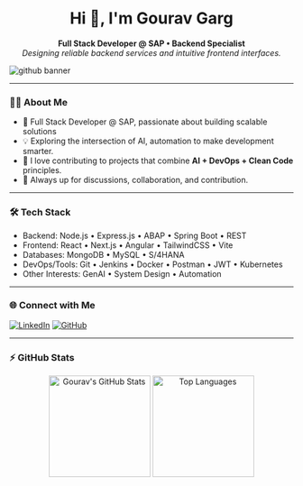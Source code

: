 <h1 align="center">Hi 👋, I'm Gourav Garg</h1>

<p align="center">
  <b>Full Stack Developer @ SAP • Backend Specialist </b><br/>
  <i>Designing reliable backend services and intuitive frontend interfaces.</i>
</p>

![github banner](https://github.com/anuj-thakur-513/anuj-thakur-513/assets/82753410/c74e2f92-baf8-4c0f-a9a8-b92c550c3cb0)
<!--
### 📛 My Badges
<p align="center">
  <img alt="Holopin Badges" src="https://holopin.io/api/user/board?user=gourav094" />
</p>

<p align="center"> 
  <img src="https://komarev.com/ghpvc/?username=gouravgarg094&label=Profile%20views&color=0e75b6&style=flat" alt="gouravgarg094" /> 
</p>
-->

---

### 🧑‍🚀 About Me

- 🚀 Full Stack Developer @ SAP, passionate about building scalable solutions
- 💡 Exploring the intersection of AI, automation to make development smarter.  
- 💬 I love contributing to projects that combine **AI + DevOps + Clean Code** principles.   
- 💬 Always up for discussions, collaboration, and contribution.

---

### 🛠️ Tech Stack
- Backend: Node.js • Express.js • ABAP • Spring Boot • REST  
- Frontend: React • Next.js • Angular • TailwindCSS • Vite  
- Databases: MongoDB • MySQL • S/4HANA  
- DevOps/Tools: Git • Jenkins • Docker • Postman • JWT • Kubernetes  
- Other Interests: GenAI • System Design • Automation  

---

### 🌐 Connect with Me

[![LinkedIn](https://img.shields.io/badge/LinkedIn-0077B5?logo=linkedin&logoColor=white)](https://www.linkedin.com/in/gouravgarg094)
[![GitHub](https://img.shields.io/badge/GitHub-181717?logo=github&logoColor=white)](https://github.com/gourav094)

---

### ⚡ GitHub Stats

<p align="center">
  <img src="https://github-readme-stats.vercel.app/api?username=Gourav094&show_icons=true&theme=tokyonight&hide_border=true&border_radius=10&count_private=true" alt="Gourav's GitHub Stats" height="180px"/>
  <img src="https://github-readme-stats.vercel.app/api/top-langs/?username=Gourav094&layout=compact&theme=tokyonight&hide_border=true&border_radius=10&langs_count=6" height="180px" alt="Top Languages"/>
</p>




<!-- <h3 align="left">My GitHub Stats:</h3>
<a href="https://github.com/Gourav094"><img src="https://github-readme-stats.vercel.app/api?username=Gourav094&show_icons=true&hide=&count_private=true&title_color=0891b2&text_color=ffffff&icon_color=0891b2&bg_color=1c1917&hide_border=true&show_icons=true" alt="gourav's GitHub stats" /></a> -->
<!-- <a href="https://github.com/Gourav094"><img src="https://activity-graph.herokuapp.com/graph?username=Gourav094&bg_color=1c1917&color=ffffff&line=0891b2&point=ffffff&area_color=1c1917&area=true&hide_border=true&custom_title=GitHub%20Commits%20Graph" alt="GitHub Commits Graph" /> -->

